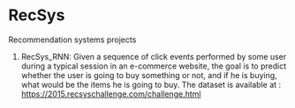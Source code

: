 # RecSys
Recommendation systems projects
1. RecSys_RNN:
   Given a sequence of click events performed by some user during a typical session in an e-commerce website, the goal is to predict 
   whether the user is going to buy something or not, and if he is buying, what would be the items he is going to buy.
   The dataset is available at : https://2015.recsyschallenge.com/challenge.html
   
   
